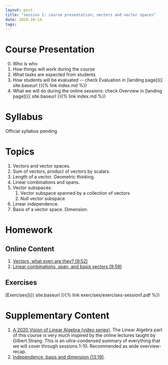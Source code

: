 ```yaml
---
layout: post
title: "session 1: course presentation; vectors and vector spaces"
date: 2020-10-14
tags:
---
```


# Course Presentation

0. Who is who
1. How things will work during the course
2. What tasks are expected from students
3. How students will be evaluated -- check Evaluation in [landing page]({{ site.baseurl }}{% link index.md %})
4. What we will do during the online sessions: check Overview in [landing page]({{ site.baseurl }}{% link index.md %})


# Syllabus

Official syllabus pending


# Topics

1. Vectors and vector spaces.
2. Sum of vectors, product of vectors by scalars.
3. Length of a vector. Geometric thinking.
4. Linear combinations and spans.
5. Vector subspaces:
   1. Vector subspace spanned by a collection of vectors
   2. Null vector subspace
6. Linear independence.
7. Basis of a vector space. Dimension.


# Homework

## Online Content

1. [Vectors, what even are they? (9:52)](https://www.youtube.com/watch?v=fNk_zzaMoSs&list=PLZHQObOWTQDPD3MizzM2xVFitgF8hE_ab&index=1&t=424s)
2. [Linear combinations, span, and basis vectors (9:59)](https://www.youtube.com/watch?v=k7RM-ot2NWY&list=PLZHQObOWTQDPD3MizzM2xVFitgF8hE_ab&index=2)

## Exercises

[Exercises]({{ site.baseurl }}{% link exercises/exercises-session1.pdf %})



# Supplementary Content

1. [A 2020 Vision of Linear Algebra (video series)](https://ocw.mit.edu/resources/res-18-010-a-2020-vision-of-linear-algebra-spring-2020/videos). The Linear Algebra part of this course is very much inspired by the 
online lectures taught by Gilbert Strang. This is an ultra-condensed summary of everything that we will cover through 
sessions 1-10. Recommended as wide overview-recap.
2. [Independence, basis and dimension (13:19)](https://www.youtube.com/watch?v=eeMJg4uI7o0).

